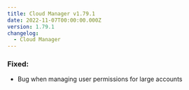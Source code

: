 ```yaml
---
title: Cloud Manager v1.79.1
date: 2022-11-07T00:00:00.000Z
version: 1.79.1
changelog:
  - Cloud Manager
---
```


### Fixed:
- Bug when managing user permissions for large accounts
